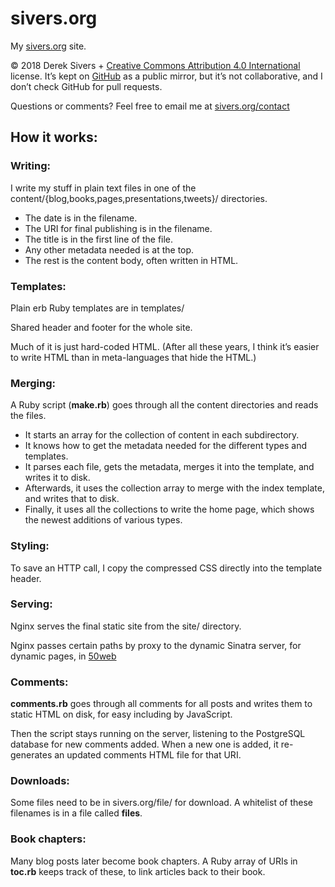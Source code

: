 sivers.org
==========

My [sivers.org](https://sivers.org/) site.

© 2018 Derek Sivers +
[Creative Commons Attribution 4.0 International](https://creativecommons.org/licenses/by/4.0/) license.
It’s kept on [GitHub](https://github.com/sivers/sivers.org) as a public mirror, but it’s not collaborative, and I don’t check GitHub for pull requests.

Questions or comments?
Feel free to email me at [sivers.org/contact](https://sivers.org/contact)


## How it works:


### Writing:

I write my stuff in plain text files in one of the content/{blog,books,pages,presentations,tweets}/ directories.

* The date is in the filename.
* The URI for final publishing is in the filename.
* The title is in the first line of the file.
* Any other metadata needed is at the top.
* The rest is the content body, often written in HTML.



### Templates:

Plain erb Ruby templates are in templates/

Shared header and footer for the whole site.

Much of it is just hard-coded HTML.  (After all these years, I think it’s easier to write HTML than in meta-languages that hide the HTML.)



### Merging:

A Ruby script (**make.rb**) goes through all the content directories and reads the files.

* It starts an array for the collection of content in each subdirectory.
* It knows how to get the metadata needed for the different types and templates.
* It parses each file, gets the metadata, merges it into the template, and writes it to disk.
* Afterwards, it uses the collection array to merge with the index template, and writes that to disk.
* Finally, it uses all the collections to write the home page, which shows the newest additions of various types.



### Styling:

To save an HTTP call, I copy the compressed CSS directly into the template header.



### Serving:

Nginx serves the final static site from the site/ directory.

Nginx passes certain paths by proxy to the dynamic Sinatra server, for dynamic pages, in [50web](https://code.sivers.org/50web/)



### Comments:

**comments.rb** goes through all comments for all posts and writes them to static HTML on disk, for easy including by JavaScript.

Then the script stays running on the server, listening to the PostgreSQL database for new comments added.
When a new one is added, it re-generates an updated comments HTML file for that URI.



### Downloads:

Some files need to be in sivers.org/file/ for download.  A whitelist of these filenames is in a file called **files**.



### Book chapters:

Many blog posts later become book chapters.  A Ruby array of URIs in **toc.rb** keeps track of these, to link articles back to their book.


